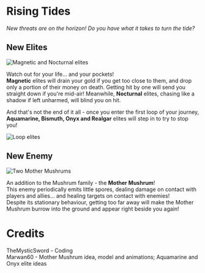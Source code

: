 # Rising Tides
*New threats are on the horizon! Do you have what it takes to turn the tide?*

## New Elites
![Magnetic and Nocturnal elites](https://files.catbox.moe/dxycrt.png)  
  
Watch out for your life... and your pockets!  
**Magnetic** elites will drain your gold if you get too close to them, and drop only a portion of their money on death. Getting hit by one will send you straight down if you're mid-air! 
Meanwhile, **Nocturnal** elites, chasing like a shadow if left unharmed, will blind you on hit.  

And that's not the end of it all - once you enter the first loop of your journey, **Aquamarine, Bismuth, Onyx and Realgar** elites will step in to try to stop you!  
  
![Loop elites](https://files.catbox.moe/aspbo0.png)  

## New Enemy
![Two Mother Mushrums](https://files.catbox.moe/rgwgij.png)  
  
An addition to the Mushrum family - the **Mother Mushrum**!  
This enemy periodically emits little spores, dealing damage on contact with players and allies... and healing targets on contact with enemies!  
Despite its stationary behaviour, getting too far away will make the Mother Mushrum burrow into the ground and appear right beside you again!

# Credits
TheMysticSword - Coding  
Marwan60 - Mother Mushrum idea, model and animations; Aquamarine and Onyx elite ideas
